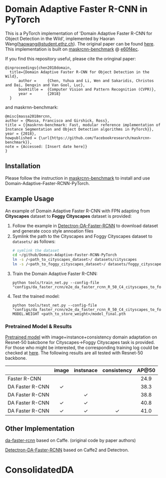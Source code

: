 # Domain Adaptive Faster R-CNN in PyTorch 
This is a PyTorch implementation of 'Domain Adaptive Faster R-CNN for Object Detection in the Wild', implemented by Haoran Wang(haowang@student.ethz.ch). The original paper can be found [here](https://arxiv.org/pdf/1803.03243.pdf). This implementation is built on [maskrcnn-benchmark](https://github.com/facebookresearch/maskrcnn-benchmark) @ [e60f4ec](https://github.com/facebookresearch/maskrcnn-benchmark/tree/e60f4ec8dc50531debcfd5ae671ea167b5b7a1d9).

If you find this repository useful, please cite the oringinal paper:

```
@inproceedings{chen2018domain,
  title={Domain Adaptive Faster R-CNN for Object Detection in the Wild},
      author =     {Chen, Yuhua and Li, Wen and Sakaridis, Christos and Dai, Dengxin and Van Gool, Luc},
      booktitle =  {Computer Vision and Pattern Recognition (CVPR)},
      year =       {2018}
  }
```

and maskrnn-benchmark:

```
@misc{massa2018mrcnn,
author = {Massa, Francisco and Girshick, Ross},
title = {{maskrnn-benchmark: Fast, modular reference implementation of Instance Segmentation and Object Detection algorithms in PyTorch}},
year = {2018},
howpublished = {\url{https://github.com/facebookresearch/maskrcnn-benchmark}},
note = {Accessed: [Insert date here]}
}
```
## Installation

Please follow the instruction in [maskrcnn-benchmark](https://github.com/facebookresearch/maskrcnn-benchmark) to install and use Domain-Adaptive-Faster-RCNN-PyTorch.
## Example Usage
An example of Domain Adaptive Faster R-CNN with FPN adapting from **Cityscapes** dataset to **Foggy Cityscapes** dataset is provided:
1. Follow the example in [Detectron-DA-Faster-RCNN](https://github.com/krumo/Detectron-DA-Faster-RCNN) to download dataset and generate coco style annoation files
2. Symlink the path to the Cityscapes and Foggy Cityscapes dataset to `datasets/` as follows:
    ```bash
    # symlink the dataset
    cd ~/github/Domain-Adaptive-Faster-RCNN-PyTorch
    ln -s /<path_to_cityscapes_dataset>/ datasets/cityscapes
    ln -s /<path_to_foggy_cityscapes_dataset>/ datasets/foggy_cityscapes
    ```
3. Train the Domain Adaptive Faster R-CNN:
    ```
    python tools/train_net.py --config-file "configs/da_faster_rcnn/e2e_da_faster_rcnn_R_50_C4_cityscapes_to_foggy_cityscapes.yaml"
    ```
4. Test the trained model:
    ```
    python tools/test_net.py --config-file "configs/da_faster_rcnn/e2e_da_faster_rcnn_R_50_C4_cityscapes_to_foggy_cityscapes.yaml" MODEL.WEIGHT <path_to_store_weight>/model_final.pth
    ```
### Pretrained Model & Results
[Pretrained model](https://polybox.ethz.ch/index.php/s/OgkNFJHVkEscTO0) with image+instance+consistency domain adaptation on Resnet-50 bakcbone for Cityscapes->Foggy Cityscapes task is provided. For those who might be interested, the corresponding training log could be checked at [here](logs/city2foggy_r50_consistency_log.txt). The following results are all tested with Resnet-50 backbone.

|                  | image                | instsnace            | consistency          | AP@50 | 
|------------------|:--------------------:|:--------------------:|:--------------------:|:-----:|
| Faster R-CNN     |                      |                      |                      | 24.9  |
| DA Faster R-CNN  |          ✓           |                      |                      | 38.3  | 
| DA Faster R-CNN  |                      |          ✓           |                      | 38.8  |
| DA Faster R-CNN  |          ✓           |          ✓           |                      | 40.8  | 
| DA Faster R-CNN  |          ✓           |          ✓           |          ✓           | 41.0  |

## Other Implementation
[da-faster-rcnn](https://github.com/yuhuayc/da-faster-rcnn) based on Caffe. (original code by paper authors)

[Detectron-DA-Faster-RCNN](https://github.com/krumo/Detectron-DA-Faster-RCNN) based on Caffe2 and Detectron.
# ConsolidatedDA
